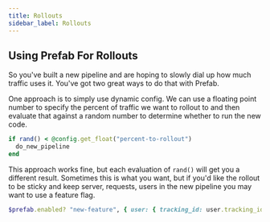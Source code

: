 ```yaml
---
title: Rollouts
sidebar_label: Rollouts
---
```


## Using Prefab For Rollouts

So you've built a new pipeline and are hoping to slowly dial up how much traffic uses it. You've got two great ways to
do that with Prefab.

One approach is to simply use dynamic config. We can use a floating point number to specify the percent of traffic we
want to rollout to and then evaluate that against a random number to determine whether to run the new code.

<Tabs groupId="lang">
<TabItem value="rails" label="Rails">

```ruby
if rand() < @config.get_float("percent-to-rollout")
  do_new_pipeline
end
```

</TabItem>
</Tabs>

This approach works fine, but each evaluation of `rand()` will get you a different result. Sometimes this is what you
want, but if you'd like the rollout to be sticky and keep server, requests, users in the new pipeline you may want to use a feature flag.

<Tabs groupId="lang">
<TabItem value="rails" label="Rails">

```ruby
$prefab.enabled? "new-feature", { user: { tracking_id: user.tracking_id } }
```

</TabItem>
</Tabs>
